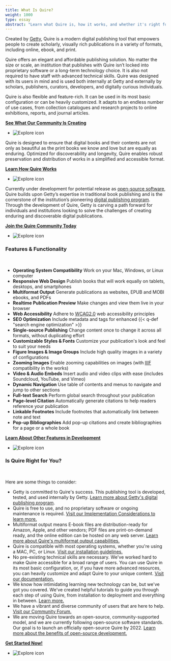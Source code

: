 ```yaml
---
title: What Is Quire?
weight: 1000
type: essay
abstract: "Learn what Quire is, how it works, and whether it's right for you"
---
```


Created by [Getty](https://www.getty.edu), Quire is a modern digital publishing tool that empowers people to create scholarly, visually rich publications in a variety of formats, including online, ebook, and print.

Quire offers an elegant and affordable publishing solution. No matter the size or scale, an institution that publishes with Quire isn’t locked into proprietary software or a long-term technology choice. It is also not required to have staff with advanced technical skills. Quire was designed with its users in mind and is used both internally at Getty and externally by scholars, publishers, curators, developers, and digitally curious individuals.

Quire is also flexible and feature-rich. It can be used in its most basic configuration or can be heavily customized. It adapts to an endless number of use cases, from collection catalogues and research projects to online exhibitions, reports, and journal articles.

<div class="action-button">

[**See What Our Community Is Creating**](/community/community-showcase/)
</div>

<div class="feature-cards small-card">

- ![Explore icon](/img/illustrations/undraw_Group_chat_unwm.png)
</div>

Quire is designed to ensure that digital books and their contents are not only as beautiful as the print books we know and love but are equally as enduring. Optimized for discoverability and longevity, Quire enables robust preservation and distribution of works in a simplified and accessible format.

<div class="action-button">

[**Learn How Quire Works**](/about/how-it-works/)
</div>

<div class="feature-cards small-card">

- ![Explore icon](/img/illustrations/undraw_in_progress_ql66.png)
</div>

Currently under development for potential release as [open-source software](/about/open-source/), Quire builds upon Getty’s expertise in traditional book publishing and is the cornerstone of the institution’s pioneering [digital publishing program](https://www.getty.edu/publications/digital/index.html). Through the development of Quire, Getty is carving a path forward for individuals and institutions looking to solve the challenges of creating enduring and discoverable digital publications.

<div class="action-button">

[**Join the Quire Community Today**](/community/join-us/)
</div>

<div class="feature-cards small-card">

- ![Explore icon](/img/illustrations/undraw_celebration_0jvk.png)
</div>

### Features & Functionality
<br>

<div class="feature-list">

- **Operating System Compatibility** Work on your Mac, Windows, or Linux computer
- **Responsive Web Design** Publish books that will work equally on tablets, desktops, and smartphones
- **Multiformat Output** Generate publications as websites, EPUB and MOBI ebooks, and PDFs
- **Realtime Publication Preview** Make changes and view them live in your browser
- **Web Accessibility** Adhere to [WCAG2.0](https://www.w3.org/TR/WCAG20/) web accessibility principles
- **SEO Optimization** Include metadata and tags for enhanced {{< q-def "search engine optimization" >}}
- **Single-source Publishing** Change content once to change it across all formats, without duplicating effort
- **Customizable Styles & Fonts** Customize your publication's look and feel to suit your needs
- **Figure Images & Image Groups** Include high quality images in a variety of configurations
- **Zooming Images** Enable zooming capabilities on images (with [IIIF](https://iiif.io/) compatibility in the works)
- **Video & Audio Embeds** Insert audio and video clips with ease (includes Soundcloud, YouTube, and Vimeo)
- **Dynamic Navigation**  Use table of contents and menus to navigate and jump to other sections
- **Full-text Search** Perform global search throughout your publication
- **Page-level Citation** Automatically generate citations to help readers reference your publication
- **Linkable Footnotes** Include footnotes that automatically link between note and text
- **Pop-up Bibliographies** Add pop-up citations and create bibliographies for a page or a whole book

</div>

<div class="action-button">

[**Learn About Other Features in Development**](/about/roadmap/)
</div>

<div class="feature-cards small-card">

- ![Explore icon](/img/illustrations/undraw_moving_forward_lhhd.png)
</div>

### Is Quire Right for You?
<br>

Here are some things to consider:

- Getty is committed to Quire's success. This publishing tool is developed, tested, and used internally by Getty. [Learn more about Getty's digital publishing program](https://www.getty.edu/publications/digital/digitalpubs.html).
- Quire is free to use, and no proprietary software or ongoing maintenance is required. [Visit our Implementation Considerations to learn more.](/documentation/implementation/)
- Multiformat output means E-book files are distribution-ready for Amazon, Apple, and other vendors; PDF files are print-on-demand ready, and the online edition can be hosted on any web server. [Learn more about Quire's multiformat output capabilities.](/documentation/quire-cli/#outputting-files)
- Quire is compatible with most operating systems, whether you're using a MAC, PC, or Linux. [Visit our installation guidelines.](/documentation/install-uninstall/)
- No pre-existing technical skills are necessary. We've worked hard to make Quire accessible for a broad range of users. You can use Quire in its most basic configuration, or, if you have more advanced resources, you can heavily customize and adapt Quire to your unique content. [Visit our documentation.](/documentation/getting-started/)
- We know how intimidating learning new technology can be, but we've got you covered. We've created helpful tutorials to guide you through each step of using Quire, from installation to deployment and everything in between. [Learn more.](/learn/tutorial/)
- We have a vibrant and diverse community of users that are here to help. [Visit our Community Forum.](/community/forum/)
- We are moving Quire towards an open-source, community-supported model, and we are currently following open-source software standards. Our goal is to launch an officially open-source Quire by 2022. [Learn more about the benefits of open-source development.](/about/open-source/)

<div class="action-button">

[**Get Started Now!**](https://docs.google.com/forms/d/e/1FAIpQLSckvPWWyyfZJko6JTqf3slcXCV8vcCgQjAzoW4MfHEt9hDuxQ/viewform)
</div>

<div class="feature-cards">

- ![Explore icon](/img/illustrations/undraw_web_developer_p3e5.png)
</div>
